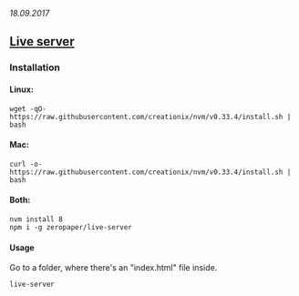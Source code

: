 *18.09.2017*

## [Live server](https://github.com/tapio/live-server)

### Installation

#### Linux:

```wget -qO- https://raw.githubusercontent.com/creationix/nvm/v0.33.4/install.sh | bash```

#### Mac:

```curl -o- https://raw.githubusercontent.com/creationix/nvm/v0.33.4/install.sh | bash```

#### Both:

```
nvm install 8
npm i -g zeropaper/live-server
```

#### Usage

Go to a folder, where there's an "index.html" file inside.

```live-server```

